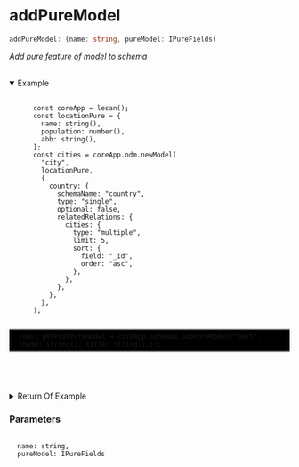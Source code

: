 # addPureModel

```ts
addPureModel: (name: string, pureModel: IPureFields)
```

_Add pure feature of model to schema_

</br>
<details open>
 <summary>
  Example
  </summary>
  <pre>
    <code class="language-ts" style="padding: 0;">
      const coreApp = lesan();
      const locationPure = {
        name: string(),
        population: number(),
        abb: string(),
      };
      const cities = coreApp.odm.newModel(
        "city",
        locationPure,
        {
          country: {
            schemaName: "country",
            type: "single",
            optional: false,
            relatedRelations: {
              cities: {
                type: "multiple",
                limit: 5,
                sort: {
                  field: "_id",
                  order: "asc",
                },
              },
            },
          },
        },
      );
      <p style="border: 2px solid gray; border-right: transparent; border-left: transparent; padding: 5px 1rem; background-color: #000000; white-space: pre-line" >const getPostPureModel = coreApp.schemas.addPureModel("post", {name: string(), title: string(),});</p>
    </code>
  </pre>
</details>

<details>
  <summary>
    Return Of Example
  </summary>
  <pre>
    <code class="language-json" style="padding: 0;">
{
  "pure": {
    "title": {
      "type": "string",
      "schema": null
    }
  },
  "relations": {},
  "mainRelations": {},
  "relatedRelations": {}
}
    </code>
  </pre>
</details>

<h3>Parameters</h3>
<pre>
  <code class="language-ts" style="padding: 0; margin-top: 12px; margin-top: -18px;">
  name: string,
  pureModel: <a href="../../types/schema/IPureFields.md" target="_blank" style="text-decoration: none; cursor:pointer">IPureFields</a>
  </code>
</pre>
